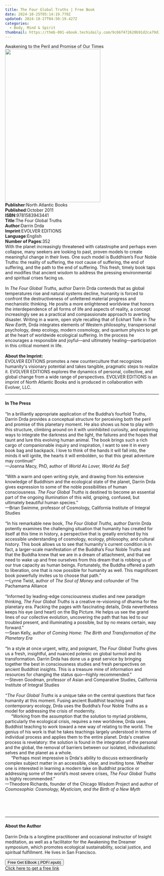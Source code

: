 ```yaml
---
title: The Four Global Truths | Free Book
date: 2024-10-25T05:14:19.770Z
updated: 2024-10-27T04:50:19.427Z
categories:
  - Body, Mind & Spirit
thumbnail: https://thmb-001-ebook.techidaily.com/9c66f472620b91d2ca79d2d3a46300378fd8bdbb9ce2c4d0beb840370b278a95.jpg
---
```

<main id="book-container">
  <div class="flex flex-col">
    <div class="book-brief flex-1 py-6 px-4 sm:p-6 md:py-10 md:px-8">
      <!-- brief-->
      <div class="book-brief-main">
        Awakening to the Peril and Promise of Our Times
      </div>
    </div>
    <div
      class="book-meta-info flex-1 grid gap-4 col-start-1 col-end-3 row-start-1 sm:mb-6 sm:grid-cols-4 lg:gap-6 lg:col-start-2 lg:row-end-6 lg:row-span-6 lg:mb-0"
    >
      <div
        class="book-meta-info-left place-content-center mt-4 p-4 text-sm leading-6 col-start-2 col-span-2 dark:text-slate-400"
      >
        <img
          class="w-full h-500 object-cover rounded-lg sm:h-255 sm:col-span-2 lg:col-span-full"
          src="https://img-001-ebook.techidaily.com/195182338f7ec4fca6663f678e48467e13a640f6c137bb6b27de5abb709d8b02.jpg"
          alt=""
          width="312"
          height="500"
        />
      </div>
      <div
        class="book-meta-info-right mt-2 col-start-1 row-start-2 col-span-3 self-center"
      >
        <!-- meta data  -->
        <div class="flex flex-col px-4 md:px-8">
          <div class="flex-1">
            <strong>Publisher</strong>:<span class="px-2"
              >North Atlantic Books</span
            >
          </div>
          <div class="flex-1">
            <strong>Published</strong>:<span class="px-2">October 2011</span>
          </div>
          <div class="flex-1">
            <strong>ISBN</strong>:<span class="px-2">9781583943441</span>
          </div>
          <div class="flex-1">
            <strong>Title</strong>:<span class="px-2"
              >The Four Global Truths</span
            >
          </div>
          <div class="flex-1">
            <strong>Author</strong>:<span class="px-2">Darrin Drda</span>
          </div>
          <div class="flex-1">
            <strong>Imprint</strong>:<span class="px-2">EVOLVER EDITIONS</span>
          </div>
          <div class="flex-1">
            <strong>Language</strong>:<span class="px-2">English</span>
          </div>
          <div class="flex-1">
            <strong>Number of Pages</strong>:<span class="px-2">352</span>
          </div>
        </div>
      </div>
    </div>
    <div class="book-description flex-1 py-6 px-4 sm:p-6 md:py-10 md:px-8">
      <div class="book-description-main">
        <div accordion-content="" id="description">
          With the planet increasingly threatened with catastrophe and perhaps
          even collapse, many seekers are looking to past, proven models to
          create meaningful change in their lives. One such model is Buddhism’s
          Four Noble Truths: the reality of&nbsp;suffering, the root cause of
          suffering, the end of suffering, and the path to the end of suffering.
          This fresh, timely book taps and modifies that ancient wisdom to
          address the pressing environmental and spiritual crises facing us.
          <br /><br />In <i>The Four Global Truths, </i>author Darrin Drda
          contends that as global temperatures rise and natural systems decline,
          humanity is forced to confront the destructiveness of unfettered
          material progress and mechanistic thinking. He posits a more
          enlightened worldview that honors the interdependence of all forms of
          life and aspects of reality, a concept increasingly see as a practical
          and compassionate approach to averting disaster. Writing in a warm,
          open style recalling that of Eckhart Tolle in <i>The</i>
          <i>New Earth, </i>Drda integrates elements of Western philosophy,
          transpersonal psychology, deep ecology, modern cosmology, and quantum
          physics to get at the heart of worldwide ecological suffering. In the
          process he encourages a responsible and joyful—and ultimately
          healing—participation in this critical moment in life.<br /><br /><b
            >About the Imprint:</b
          ><br />
          EVOLVER EDITIONS promotes a new counterculture that recognizes
          humanity's visionary potential and takes tangible, pragmatic steps to
          realize it. EVOLVER EDITIONS explores the dynamics of personal,
          collective, and global change from a wide range of perspectives.
          EVOLVER EDITIONS is an imprint of North Atlantic Books and is produced
          in collaboration with Evolver, LLC.
        </div>
        <div class="accordion-fader"></div>
      </div>
    </div>
    <div class="book-excerpts flex-1 py-6 px-4 sm:p-6 md:py-10 md:px-8">
      <!-- excerpts-->
      <div class="book-excerpts-main">
        <hr />
        <h4 class="placeholder placeholder-heading">
          <span>In The Press</span>
        </h4>
        <p>
          “In a brilliantly appropriate application of the Buddha’s fourfold
          Truths, Darrin Drda provides a conceptual structure for perceiving
          both the peril and promise of this planetary moment. He also shows us
          how to play with this structure, climbing around on it with
          uninhibited curiosity, and exploring ways to integrate the darkness
          and the light, the failures and the hopes that taunt and lure this
          evolving human animal. The book brings such a rich cargo of
          companionable inquiry and inspiration, I want to see it in every book
          bag and backpack. I love to think of the hands it will fall into, the
          minds it will ignite, the hearts it will embolden, so that this great
          adventure may continue!”<br />
          —Joanna Macy, PhD, author of <i>World As Lover, World As Self</i
          ><br />
          &nbsp;<br />
          “With a warm and open writing style, and drawing from his extensive
          knowledge of Buddhism and the ecological state of the planet, Darrin
          Drda gives expression to some of the noble possibilities of human
          consciousness. <i>The Four Global Truths</i> is destined to become an
          essential part of the ongoing illumination of this wild, groping,
          confused, but ultimately beautiful human species.”<br />
          —Brian Swimme, professor of Cosmology, California Institute of
          Integral Studies<br />
          &nbsp;<br />
          “In his remarkable new book, <i>The Four Global Truths,</i> author
          Darrin Drda potently examines the challenging situation that humanity
          has created for itself at this time in history, a perspective that is
          greatly enriched by his accessible understanding of cosmology,
          ecology, philosophy, and cultural history. This book allows us to see
          that humanity's current condition is in fact, a larger-scale
          manifestation of the Buddha’s Four Noble Truths and that the Buddha
          knew that we are in a dream of attachment, and that we need to wake up
          and free ourselves from this dream that is robbing us of our true
          capacity as human beings. Fortunately, the Buddha offered a path to
          liberation, one that is now possible for humanity as well. This
          magnificent book powerfully invites us to choose that path.”<br />
          —Lynne Twist, author of <i>The Soul of Money </i>and cofounder of The
          Pachamama Alliance<br />
          &nbsp;<br />
          “Informed by leading-edge consciousness studies and new paradigm
          thinking, <i>The Four Global Truths</i> is a creative re-visioning of
          dharma for the planetary era. Packing the pages with fascinating
          details, Drda nevertheless keeps his eye (and heart) on the Big
          Picture. He helps us see the grand lines of our collective evolution,
          uncovering the path that has led to our troubled present, and
          illuminating a possible, but by no means certain, way forward.”<br />
          —Sean Kelly, author of
          <i>Coming Home: The Birth and Transformation of the Planetary Era</i
          ><br />
          &nbsp;<br />
          “In a style at once urgent, witty, and poignant,
          <i>The Four Global Truths</i> gives us a fresh, insightful, and
          nuanced polemic on global turmoil and its transformation. Darrin Drda
          has done us a great service by bringing together the best in
          consciousness studies and fresh perspectives on ancient Buddhist
          insights. This is a treasure mine of information and resources for
          changing the status quo—highly recommended.”<br />
          —Steven Goodman, professor of Asian and Comparative Studies,
          California Institute of Integral Studies<br />
          &nbsp;<br />
          <i>“The Four Global Truths</i> is a unique take on the central
          questions that face humanity at this moment. Fusing ancient Buddhist
          teaching and contemporary ecology, Drda uses the Buddha’s Four Noble
          Truths as a model for addressing the crisis of modernity.
          <br />&nbsp;&nbsp; &nbsp; “Working from the assumption that the
          solution to myriad problems, particularly the ecological crisis,
          requires a new worldview, Drda uses Buddhist teaching to work toward a
          new way of relating to the world. The genius of his work is that he
          takes teachings largely understood in terms of individual process and
          applies them to the entire planet. Drda's creative process is
          revelatory: the solution is found in the integration of the personal
          and the global, the removal of barriers between our isolated,
          individualistic selves and the planet as a whole.<br />&nbsp;&nbsp;
          &nbsp; “Perhaps most impressive is Drda's ability to discuss
          extraordinarily complex subject matter in an accessible, clear, and
          inviting tone. Whether one is interested in learning a modern take on
          Buddhist practice or addressing some of the world’s most severe
          crises, <i>The Four Global Truths</i> is highly recommended.”<br />
          —Theodore Richards, founder of the Chicago Wisdom Project and author
          of
          <i>Cosmosophia: Cosmology, Mysticism, and the Birth of a New Myth</i
          ><br />
          &nbsp;<br /><br />
          <br /><i><br /></i>
        </p>
      </div>
    </div>
    <div class="book-about-author flex-1 py-6 px-4 sm:p-6 md:py-10 md:px-8">
      <!-- about author-->
      <div class="book-main-author-main">
        <hr />
        <h4 class="placeholder placeholder-heading">
          <span>About the Author</span>
        </h4>
        <p>
          Darrin Drda is a longtime practitioner and occasional instructor of
          Insight meditation, as well as a facilitator for the Awakening the
          Dreamer symposium, which promotes ecological sustainability, social
          justice, and spiritual fulfillment. He lives in San Francisco.
        </p>
      </div>
    </div>
    <div class="book-free-get flex-1 py-6 px-4 sm:p-6 md:py-10 md:px-8">
      <button
        id="btn-free-get"
        class="bg-blue-500 hover:bg-blue-700 text-white font-bold py-2 px-4 rounded"
      >
        Free Get EBook (.PDF/.epub)
      </button>
      <div id="countdown-display" class="px-2 text-lg mt-2"></div>
      <a
        id="free-link"
        class="hidden bg-blue-500 hover:bg-blue-700 text-white font-bold py-2 px-4 rounded"
        href="https://www.ebooks.com/en-us/book/663582/the-four-global-truths/darrin-drda/"
        target="_blank"
        >Click here to get a free link</a
      >
    </div>
    <script>
      let countdownTime = 0;
      let countdownInterval = null;
      document
        .getElementById('btn-free-get')
        .addEventListener('click', startCountdown);
      function startCountdown() {
        countdownTime = new Date().getTime() + 60000 * 3;
        countdownInterval = setInterval(updateCountdown, 1000);
        document.getElementById('btn-free-get').disabled = true;
        document
          .getElementById('btn-free-get')
          .classList.add('bg-gray-500', 'cursor-not-allowed');
      }
      function updateCountdown() {
        let currentTime = new Date().getTime();
        let timeLeft = countdownTime - currentTime;
        let secondsLeft = Math.floor(timeLeft / 1000);
        document.getElementById('countdown-display').innerHTML =
          `Remaining time: ${secondsLeft} seconds.`;
        if (secondsLeft <= 0) {
          clearInterval(countdownInterval);
          document.getElementById('btn-free-get').classList.add('hidden');
          document.getElementById('free-link').classList.remove('hidden');
          document.getElementById('countdown-display').innerHTML = '';
        }
      }
    </script>
  </div>
</main>

<ins class="adsbygoogle"
      style="display:block"
      data-ad-client="ca-pub-7571918770474297"
      data-ad-slot="8358498916"
      data-ad-format="auto"
      data-full-width-responsive="true"></ins>
    